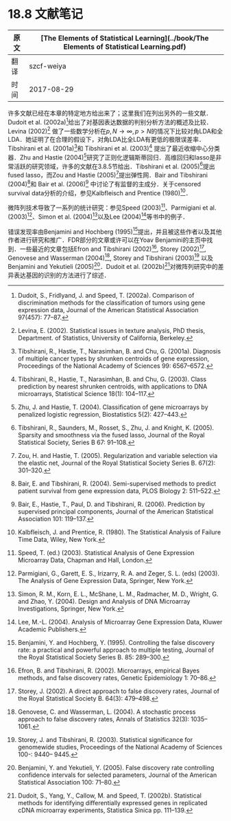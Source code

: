 # 18.8 文献笔记

| 原文   | [The Elements of Statistical Learning](../book/The Elements of Statistical Learning.pdf) |
| ---- | ---------------------------------------- |
| 翻译   | szcf-weiya                               |
| 时间   | 2017-08-29                   |

许多文献已经在本章的特定地方给出来了；这里我们在列出另外的一些文献．Dudoit et al. (2002a)[^1]给出了对基因表达数据的判别分析方法的概述及比较．Levina (2002)[^2] 做了一些数学分析在$p, N\rightarrow \infty, p>N$的情况下比较对角LDA和全LDA．她证明了在合理的假设下，对角LDA比全LDA有更低的极限误差率．Tibshirani et al. (2001a)[^3]和 Tibshirani et al. (2003)[^4] 提出了最近收缩中心分类器．Zhu and Hastie (2004)[^5]研究了正则化逻辑斯蒂回归．高维回归和lasso是非常活跃的研究领域，许多的文献在3.8.5节给出．Tibshirani et al. (2005)[^6]提出fused lasso，而Zou and Hastie (2005)[^7]提出弹性网．Bair and Tibshirani (2004)[^8]和 Bair et al. (2006)[^9] 中讨论了有监督的主成分．关于censored survival data分析的介绍，参见Kalbfleisch and Prentice (1980)[^10]．

微阵列技术导致了一系列的统计研究：参见Speed (2003)[^11]、Parmigiani et al. (2003)[^12]、Simon et al. (2004)[^13]以及Lee (2004)[^14]等书中的例子．

错误发现率由Benjamini and Hochberg (1995)[^15]提出，并且被这些作者以及其他作者进行研究和推广．FDR部分的文章或许可以在Yoav Benjamini的主页中找到．一些最近的文章包括Efron and Tibshirani (2002)[^16], Storey (2002)[^17], Genovese and Wasserman (2004)[^18], Storey and Tibshirani (2003)[^19] 以及 Benjamini and Yekutieli (2005)[^20]．Dudoit et al. (2002b)[^21]对微阵列研究中的差异表达基因的识别的方法进行了综述．

[^1]: Dudoit, S., Fridlyand, J. and Speed, T. (2002a). Comparison of discrimination methods for the classification of tumors using gene expression data, Journal of the American Statistical Association 97(457): 77–87.
[^2]: Levina, E. (2002). Statistical issues in texture analysis, PhD thesis, Department. of Statistics, University of California, Berkeley.
[^3]: Tibshirani, R., Hastie, T., Narasimhan, B. and Chu, G. (2001a). Diagnosis of multiple cancer types by shrunken centroids of gene expression, Proceedings of the National Academy of Sciences 99: 6567–6572.
[^4]: Tibshirani, R., Hastie, T., Narasimhan, B. and Chu, G. (2003). Class prediction by nearest shrunken centroids, with applications to DNA microarrays, Statistical Science 18(1): 104–117.
[^5]: Zhu, J. and Hastie, T. (2004). Classification of gene microarrays by penalized logistic regression, Biostatistics 5(2): 427–443.
[^6]: Tibshirani, R., Saunders, M., Rosset, S., Zhu, J. and Knight, K. (2005). Sparsity and smoothness via the fused lasso, Journal of the Royal Statistical Society, Series B 67: 91–108.
[^7]: Zou, H. and Hastie, T. (2005). Regularization and variable selection via the elastic net, Journal of the Royal Statistical Society Series B. 67(2): 301–320.
[^8]: Bair, E. and Tibshirani, R. (2004). Semi-supervised methods to predict patient survival from gene expression data, PLOS Biology 2: 511–522.
[^9]: Bair, E., Hastie, T., Paul, D. and Tibshirani, R. (2006). Prediction by supervised principal components, Journal of the American Statistical Association 101: 119–137.
[^10]: Kalbfleisch, J. and Prentice, R. (1980). The Statistical Analysis of Failure Time Data, Wiley, New York.
[^11]: Speed, T. (ed.) (2003). Statistical Analysis of Gene Expression Microarray Data, Chapman and Hall, London.
[^12]: Parmigiani, G., Garett, E. S., Irizarry, R. A. and Zeger, S. L. (eds) (2003). The Analysis of Gene Expression Data, Springer, New York.
[^13]: Simon, R. M., Korn, E. L., McShane, L. M., Radmacher, M. D., Wright, G. and Zhao, Y. (2004). Design and Analysis of DNA Microarray Investigations, Springer, New York.
[^14]: Lee, M.-L. (2004). Analysis of Microarray Gene Expression Data, Kluwer Academic Publishers.
[^15]: Benjamini, Y. and Hochberg, Y. (1995). Controlling the false discovery rate: a practical and powerful approach to multiple testing, Journal of the Royal Statistical Society Series B. 85: 289–300.
[^16]: Efron, B. and Tibshirani, R. (2002). Microarrays, empirical Bayes methods, and false discovery rates, Genetic Epidemiology 1: 70–86.
[^17]: Storey, J. (2002). A direct approach to false discovery rates, Journal of the Royal Statistical Society B. 64(3): 479–498.
[^18]: Genovese, C. and Wasserman, L. (2004). A stochastic process approach to false discovery rates, Annals of Statistics 32(3): 1035–1061.
[^19]: Storey, J. and Tibshirani, R. (2003). Statistical significance for genomewide studies, Proceedings of the National Academy of Sciences 100-: 9440– 9445.
[^20]: Benjamini, Y. and Yekutieli, Y. (2005). False discovery rate controlling confidence intervals for selected parameters, Journal of the American Statistical Association 100: 71–80.
[^21]: Dudoit, S., Yang, Y., Callow, M. and Speed, T. (2002b). Statistical methods for identifying differentially expressed genes in replicated cDNA microarray experiments, Statistica Sinica pp. 111–139.
